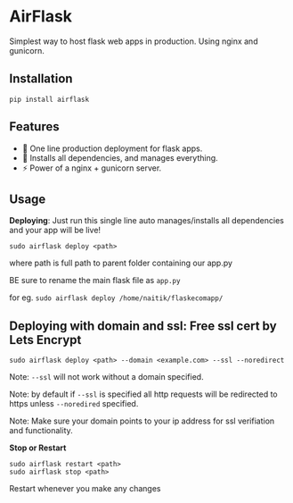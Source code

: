 # AirFlask

Simplest way to host flask web apps in production.
Using nginx and gunicorn.

## Installation
```
pip install airflask
```

## Features
- 🚀 One line production deployment for flask apps. 
- 🔧 Installs all dependencies, and manages everything. 
- ⚡ Power of a nginx + gunicorn server.

## Usage
**Deploying**: Just run this single line auto manages/installs all dependencies and your app will be live!

```
sudo airflask deploy <path>
```

where path is full path to parent folder containing our app.py 

BE sure to rename the main flask file as `app.py`

for eg. `sudo airflask deploy /home/naitik/flaskecomapp/`







## Deploying with domain and ssl: Free ssl cert by Lets Encrypt

```
sudo airflask deploy <path> --domain <example.com> --ssl --noredirect
```
Note: `--ssl` will not work without a domain specified.

Note: by default if `--ssl` is specified all http requests will be redirected to https unless `--noredired` specified.

Note: Make sure your domain points to your ip address for ssl verifiation and functionality.





**Stop or Restart**
```
sudo airflask restart <path>
sudo airflask stop <path>
```
Restart whenever you make any changes







